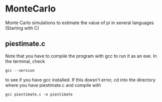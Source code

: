 # MonteCarlo
Monte Carlo simulations to estimate the value of pi in several languages (Starting with C)

## piestimate.c
Note that you have to compile the program with gcc to run it as an exe. In the terminal, check

<code>gcc --version</code>

to see if you have gcc installed. If this doesn't error, cd into the directory where you have piestimate.c and compile with

<code>gcc piestimate.c -o piestimate</code>
